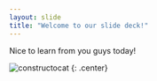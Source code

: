 ```yaml
---
layout: slide
title: "Welcome to our slide deck!"
---
```


Nice to learn from you guys today!

![constructocat](https://octodex.github.com/images/constructocat2.jpg)
{: .center}
